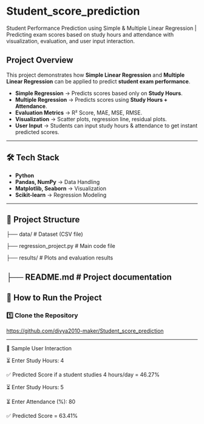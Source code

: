 # Student_score_prediction
Student Performance Prediction using Simple &amp; Multiple Linear Regression | Predicting exam scores based on study hours and attendance with visualization, evaluation, and user input interaction.

##  Project Overview  
This project demonstrates how **Simple Linear Regression** and **Multiple Linear Regression** can be applied to predict **student exam performance**.  

- **Simple Regression** → Predicts scores based only on **Study Hours**.  
- **Multiple Regression** → Predicts scores using **Study Hours + Attendance**.  
- **Evaluation Metrics** → R² Score, MAE, MSE, RMSE.  
- **Visualization** → Scatter plots, regression line, residual plots.  
- **User Input** → Students can input study hours & attendance to get instant predicted scores.  

---

## 🛠️ Tech Stack  
- **Python**  
- **Pandas, NumPy** → Data Handling  
- **Matplotlib, Seaborn** → Visualization  
- **Scikit-learn** → Regression Modeling  

---

## 📂 Project Structure  

├── data/ # Dataset (CSV file)

├── regression_project.py # Main code file

├── results/ # Plots and evaluation results

├── README.md # Project documentation
---

## 🚀 How to Run the Project  

### 1️⃣ Clone the Repository 

https://github.com/divya2010-maker/Student_score_prediction

--------------
🎯 Sample User Interaction

⏳ Enter Study Hours: 4

✅ Predicted Score if a student studies 4 hours/day = 46.27%

⏳ Enter Study Hours: 5

⏳ Enter Attendance (%): 80

✅ Predicted Score = 63.41%
